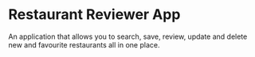 # Restaurant Reviewer App

An application that allows you to search, save, review, update and delete new and favourite restaurants all in one place.
